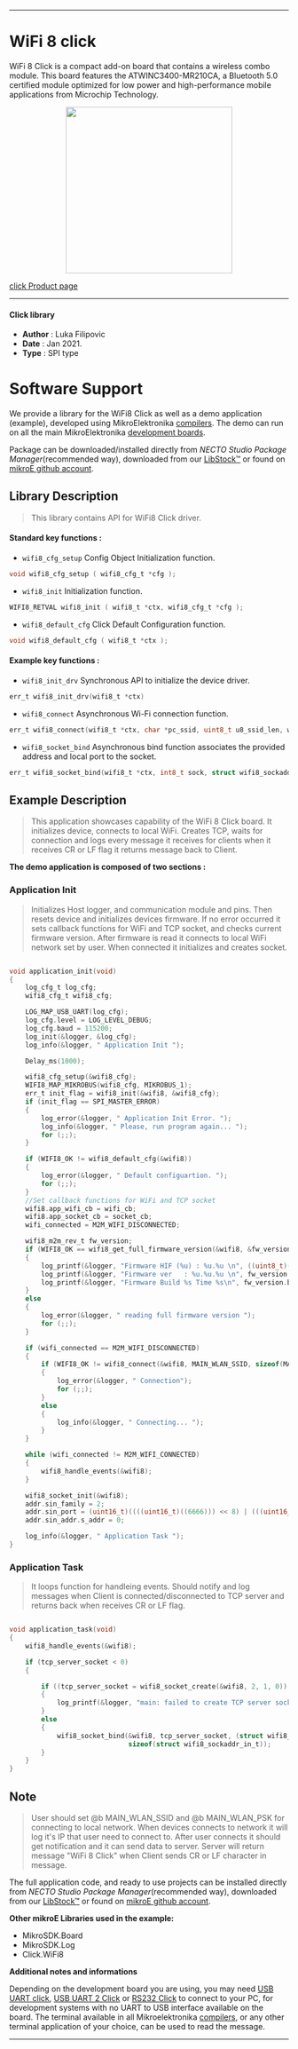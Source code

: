 
---
# WiFi 8 click

WiFi 8 Click is a compact add-on board that contains a wireless combo module. This board features the ATWINC3400-MR210CA, a Bluetooth 5.0 certified module optimized for low power and high-performance mobile applications from Microchip Technology. 

<p align="center">
  <img src="https://download.mikroe.com/images/click_for_ide/wifi_8_click.png" height=300px>
</p>

[click Product page](https://www.mikroe.com/wifi-8-click)

---


#### Click library

- **Author**        : Luka Filipovic
- **Date**          : Jan 2021.
- **Type**          : SPI type


# Software Support

We provide a library for the WiFi8 Click
as well as a demo application (example), developed using MikroElektronika
[compilers](https://www.mikroe.com/necto-studio).
The demo can run on all the main MikroElektronika [development boards](https://www.mikroe.com/development-boards).

Package can be downloaded/installed directly from *NECTO Studio Package Manager*(recommended way), downloaded from our [LibStock&trade;](https://libstock.mikroe.com) or found on [mikroE github account](https://github.com/MikroElektronika/mikrosdk_click_v2/tree/master/clicks).

## Library Description

> This library contains API for WiFi8 Click driver.

#### Standard key functions :

- `wifi8_cfg_setup` Config Object Initialization function.
```c
void wifi8_cfg_setup ( wifi8_cfg_t *cfg );
```

- `wifi8_init` Initialization function.
```c
WIFI8_RETVAL wifi8_init ( wifi8_t *ctx, wifi8_cfg_t *cfg );
```

- `wifi8_default_cfg` Click Default Configuration function.
```c
void wifi8_default_cfg ( wifi8_t *ctx );
```

#### Example key functions :

- `wifi8_init_drv` Synchronous API to initialize the device driver.
```c
err_t wifi8_init_drv(wifi8_t *ctx)
```

- `wifi8_connect` Asynchronous Wi-Fi connection function.
```c
err_t wifi8_connect(wifi8_t *ctx, char *pc_ssid, uint8_t u8_ssid_len, wifi8_m2m_sec_type_t u8_sec_type, void *pv_auth_info, uint16_t u16_ch)
```

- `wifi8_socket_bind` Asynchronous bind function associates the provided address and local port to the socket.
```c
err_t wifi8_socket_bind(wifi8_t *ctx, int8_t sock, struct wifi8_sockaddr_t *pstr_addr, uint8_t u8_addr_len);
```

## Example Description

> This application showcases capability of the WiFi 8 Click board. 
It initializes device, connects to local WiFi. Creates TCP, waits for connection
and logs every message it receives for clients when it receives CR or LF flag
it returns message back to Client.

**The demo application is composed of two sections :**

### Application Init

> Initializes Host logger, and communication module and pins. 
Then resets device and initializes devices firmware. If no error
occurred it sets callback functions for WiFi and TCP socket, and checks
current firmware version. After firmware is read it connects to local WiFi network 
set by user. When connected it initializes and creates socket.

```c

void application_init(void)
{
    log_cfg_t log_cfg;
    wifi8_cfg_t wifi8_cfg;

    LOG_MAP_USB_UART(log_cfg);
    log_cfg.level = LOG_LEVEL_DEBUG;
    log_cfg.baud = 115200;
    log_init(&logger, &log_cfg);
    log_info(&logger, " Application Init ");

    Delay_ms(1000);

    wifi8_cfg_setup(&wifi8_cfg);
    WIFI8_MAP_MIKROBUS(wifi8_cfg, MIKROBUS_1);
    err_t init_flag = wifi8_init(&wifi8, &wifi8_cfg);
    if (init_flag == SPI_MASTER_ERROR)
    {
        log_error(&logger, " Application Init Error. ");
        log_info(&logger, " Please, run program again... ");
        for (;;);
    }

    if (WIFI8_OK != wifi8_default_cfg(&wifi8))
    {
        log_error(&logger, " Default configuartion. ");
        for (;;); 
    }
    //Set callback functions for WiFi and TCP socket
    wifi8.app_wifi_cb = wifi_cb;
    wifi8.app_socket_cb = socket_cb;
    wifi_connected = M2M_WIFI_DISCONNECTED;

    wifi8_m2m_rev_t fw_version;
    if (WIFI8_OK == wifi8_get_full_firmware_version(&wifi8, &fw_version))
    {
        log_printf(&logger, "Firmware HIF (%u) : %u.%u \n", ((uint8_t)(((fw_version.u16_firmware_hif_info) >> (14)) & (0x3))), ((uint8_t)(((fw_version.u16_firmware_hif_info) >> (8)) & (0x3f))), ((uint8_t)(((fw_version.u16_firmware_hif_info) >> (0)) & (0xff))));
        log_printf(&logger, "Firmware ver   : %u.%u.%u \n", fw_version.u8_firmware_major, fw_version.u8_firmware_minor, fw_version.u8_firmware_patch);
        log_printf(&logger, "Firmware Build %s Time %s\n", fw_version.build_date, fw_version.build_time);
    }
    else
    {
        log_error(&logger, " reading full firmware version ");
        for (;;);
    }

    if (wifi_connected == M2M_WIFI_DISCONNECTED)
    {
        if (WIFI8_OK != wifi8_connect(&wifi8, MAIN_WLAN_SSID, sizeof(MAIN_WLAN_SSID), MAIN_WLAN_AUTH, MAIN_WLAN_PSK, M2M_WIFI_CH_ALL))
        {
            log_error(&logger, " Connection");
            for (;;);
        }
        else
        {
            log_info(&logger, " Connecting... ");
        }
    }

    while (wifi_connected != M2M_WIFI_CONNECTED)
    {
        wifi8_handle_events(&wifi8);
    }

    wifi8_socket_init(&wifi8);
    addr.sin_family = 2;
    addr.sin_port = (uint16_t)((((uint16_t)((6666))) << 8) | (((uint16_t)((6666))) >> 8));
    addr.sin_addr.s_addr = 0;

    log_info(&logger, " Application Task ");
}

```

### Application Task

> It loops function for handleing events. Should notify and log messages when Client
is connected/disconnected to TCP server and returns back when receives CR or LF flag.

```c

void application_task(void)
{
    wifi8_handle_events(&wifi8);

    if (tcp_server_socket < 0)
    {

        if ((tcp_server_socket = wifi8_socket_create(&wifi8, 2, 1, 0)) < 0)
        {
            log_printf(&logger, "main: failed to create TCP server socket error!\r\n");
        }
        else
        {
            wifi8_socket_bind(&wifi8, tcp_server_socket, (struct wifi8_sockaddr_t *)&addr,
                              sizeof(struct wifi8_sockaddr_in_t));
        }
    }
}

```

## Note

> User should set @b MAIN_WLAN_SSID and @b MAIN_WLAN_PSK for connecting to local network.
When devices connects to network it will log it's IP that user need to connect to.
After user connects it should get notification and it can send data to server. 
Server will return message "WiFi 8 Click" when Client sends CR or LF character in message.

The full application code, and ready to use projects can be installed directly from *NECTO Studio Package Manager*(recommended way), downloaded from our [LibStock&trade;](https://libstock.mikroe.com) or found on [mikroE github account](https://github.com/MikroElektronika/mikrosdk_click_v2/tree/master/clicks).

**Other mikroE Libraries used in the example:**

- MikroSDK.Board
- MikroSDK.Log
- Click.WiFi8

**Additional notes and informations**

Depending on the development board you are using, you may need
[USB UART click](http://shop.mikroe.com/usb-uart-click),
[USB UART 2 Click](http://shop.mikroe.com/usb-uart-2-click) or
[RS232 Click](http://shop.mikroe.com/rs232-click) to connect to your PC, for
development systems with no UART to USB interface available on the board. The
terminal available in all Mikroelektronika
[compilers](http://shop.mikroe.com/compilers), or any other terminal application
of your choice, can be used to read the message.

---
